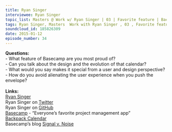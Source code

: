 ```yaml
--- 
title: Ryan Singer
interviewee: Ryan Singer
topic_list: Masters @ Work w/ Ryan Singer | 03 | Favorite feature | Backpack Calendar | Alienating UX | Pushing envelopes
tags: Ryan Singer, Masters  Work with Ryan Singer , 03 , Favorite feature , Backpack Calendar , Alienating UX , Pushing envelopes
soundcloud_id: 185826309
date: 2015-01-12
episode_number: 34
---
```

 
<p class="show_notes_display"><b>Questions:</b><br>- What feature of Basecamp are you most proud of?<br>- Can you talk about the design and the evolution of that calendar?<br>- What would you say makes it special from a user and design perspective?<br>- How do you avoid alienating the user experience when you push the envelope?<br><br><b>Links:</b><br><a rel="nofollow" target="_blank" href="http://feltpresence.com/">Ryan Singer</a><br>Ryan Singer on <a rel="nofollow" target="_blank" href="https://twitter.com/rjs">Twitter</a><br>Ryan Singer on <a rel="nofollow" target="_blank" href="https://github.com/rjs">GitHub</a><br><a rel="nofollow" target="_blank" href="https://basecamp.com/">Basecamp</a> - “Everyone’s favorite project management app”<br><a rel="nofollow" target="_blank" href="https://signalvnoise.com/posts/855-preview-4-group-calendar">Backpack Calendar</a><br>Basecamp’s blog <a rel="nofollow" target="_blank" href="https://signalvnoise.com/">Signal v. Noise</a><br><br><br></p>
